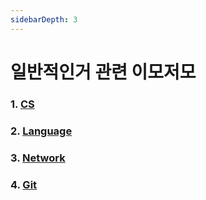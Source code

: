 ```yaml
---
sidebarDepth: 3
---
```


# 일반적인거 관련 이모저모

### 1. [CS](./cs)

### 2. [Language](./language)

### 3. [Network](./network)

### 4. [Git](./git)
